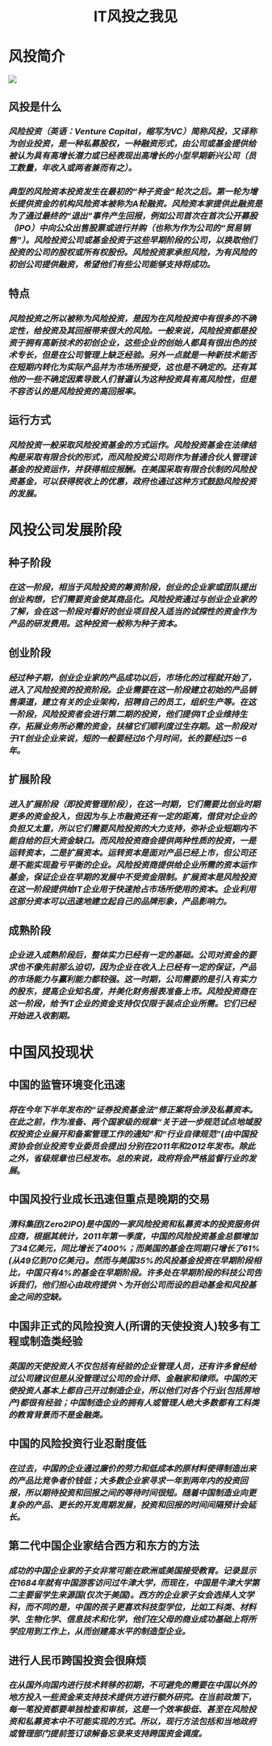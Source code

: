 # <center> IT风投之我见</center>   

# 风投简介  
![](https://img-blog.csdn.net/20171220162505551?watermark/2/text/aHR0cDovL2Jsb2cuY3Nkbi5uZXQvc3VueWV0X3Nlbg==/font/5a6L5L2T/fontsize/400/fill/I0JBQkFCMA==/dissolve/70/gravity/SouthEast)
## 风投是什么
### *风险投资（英语：Venture Capital，缩写为VC）简称风投，又译称为创业投资，是一种私募股权，一种融资形式，由公司或基金提供给被认为具有高增长潜力或已经表现出高增长的小型早期新兴公司（员工数量，年收入或两者兼而有之）。*    
### *典型的风险资本投资发生在最初的“种子资金”轮次之后。第一轮为增长提供资金的机构风险资本被称为A轮融资。风险资本家提供此融资是为了通过最终的“退出”事件产生回报，例如公司首次在首次公开募股（IPO）中向公众出售股票或进行并购（也称为作为公司的“贸易销售”）。风险投资公司或基金投资于这些早期阶段的公司，以换取他们投资的公司的股权或所有权股份。风险投资家承担风险，为有风险的初创公司提供融资，希望他们有些公司能够支持将成功。*   

## 特点 

### *风险投资之所以被称为风险投资，是因为在风险投资中有很多的不确定性，给投资及其回报带来很大的风险。一般来说，风险投资都是投资于拥有高新技术的初创企业，这些企业的创始人都具有很出色的技术专长，但是在公司管理上缺乏经验。另外一点就是一种新技术能否在短期内转化为实际产品并为市场所接受，这也是不确定的。还有其他的一些不确定因素导致人们普遍认为这种投资具有高风险性，但是不容否认的是风险投资的高回报率。*

## 运行方式 

### *风险投资一般采取风险投资基金的方式运作。风险投资基金在法律结构是采取有限合伙的形式，而风险投资公司则作为普通合伙人管理该基金的投资运作，并获得相应报酬。在美国采取有限合伙制的风险投资基金，可以获得税收上的优惠，政府也通过这种方式鼓励风险投资的发展。*          

# 风投公司发展阶段
## 种子阶段 
### *在这一阶段，相当于风险投资的筹资阶段，创业的企业家或团队提出创业构想，它们需要资金使其商品化。风险投资通过与创业企业家的了解，会在这一阶段对看好的创业项目投入适当的试探性的资金作为产品的研发费用。这种投资一般称为种子资本。*

## 创业阶段 
### *经过种子期，创业企业家的产品成功以后，市场化的过程就开始了，进入了风险投资的投资阶段。企业需要在这一阶段建立初始的产品销售渠道，建立有关的企业架构，招聘自己的员工，组织生产等。在这一阶段，风险投资者会进行第二期的投资，他们提供IT企业维持生存，拓展业务所必需的资金，扶植它们顺利度过生存期。这一阶段对于IT创业企业来说，短的一般要经过6个月时间，长的要经过5－6年。*

## 扩展阶段 
### *进入扩展阶段（即投资管理阶段），在这一时期，它们需要比创业时期更多的资金投入，但因为与上市融资还有一定的距离，借贷对企业的负担又太重，所以它们需要风险投资的大力支持，弥补企业短期内不能自给的巨大资金缺口。而风险投资商会提供两种性质的投资，一是运转资本，二是扩展资本。运转资本是面对产品已经上市，但公司还是不能实现盈亏平衡的企业。风险投资商提供给企业所需的资本运作基金，保证企业在早期的发展中不受资金限制。扩展资本是风险投资在这一阶段提供给IT企业用于快速抢占市场所使用的资本。企业利用这部分资本可以迅速地建立起自己的品牌形象，产品影响力。* 
## 成熟阶段 
### *企业进入成熟阶段后，整体实力已经有一定的基础。公司对资金的要求也不像先前那么迫切，因为企业在收入上已经有一定的保证，产品的市场能力与赢利能力都较强。这一时期，公司需要的是引入有实力的股东，提高企业知名度，并美化财务报表准备上市。风险投资商在这一阶段，给予IT企业的资金支持仅仅限于装点企业所需。它们已经开始进入收割期。*

# 中国风投现状  
## 中国的监管环境变化迅速
### *将在今年下半年发布的“证券投资基金法”修正案将会涉及私募资本。在此之前，作为准备、两个国家级的规章“关于进一步规范试点地域股权投资企业展开和备案管理工作的通知”和“行业自律规范”(由中国投资协会创业投资专业委员会提出)分别在2011年和2012年发布。除此之外，省级规章也已经发布。总的来说，政府将会严格监督行业的发展*。
## 中国风投行业成长迅速但重点是晚期的交易
### *清科集团(Zero2IPO)是中国的一家风险投资和私募资本的投资服务供应商，根据其统计，2011年第一季度，中国的风险投资基金总额增加了34亿美元，同比增长了400%；而美国的基金在同期只增长了61% (从49亿到70亿美元)。然而与美国35%的风投基金投资在早期阶段相比，中国只有4%的基金在早期阶段。许多处在早期阶段的科技公司告诉我们，他们担心由政府提供丶为开创公司而设的启动基金和风投基金之间的空缺。*
## 中国非正式的风险投资人(所谓的天使投资人)较多有工程或制造类经验
### *英国的天使投资人不仅包括有经验的企业管理人员，还有许多曾经给过公司建议但是从没管理过公司的会计师、金融家和律师。中国的天使投资人基本上都自己开过制造企业，所以他们对各个行业(包括房地产)都很有经验；中国制造企业的拥有人或管理人绝大多数都有工科类的教育背景而不是金融类。*
## 中国的风险投资行业忍耐度低
### *在过去，中国的企业通过廉价的劳力和低成本的原材料使得制造出来的产品比竞争者价钱低；大多数企业家寻求一年到两年内的投资回报，所以期待投资和回报之间的等待时间很短。随着中国制造业向更复杂的产品、更长的开发周期发展，投资和回报的时间间隔预计会延长。*
## 第二代中国企业家结合西方和东方的方法
### *成功的中国企业家的子女非常可能在欧洲或美国接受教育。记录显示在1684年就有中国游客访问过牛津大学，而现在，中国是牛津大学第二主要留学生来源国(仅次于美国)。西方的企业家子女会选择人文学科，而不同的是，中国的孩子更喜欢科技型学位，比如工科类、材料学、生物化学、信息技术和化学，他们在父母的商业成功基础上将所学应用到工作上，从而创建高水平的制造型企业。*
## 进行人民币跨国投资会很麻烦
### *在从国外向国内进行技术转移的初期，不可避免的需要在中国以外的地方投入一些资金来支持技术提供方进行额外研究。在当前政策下，每一笔投资都要单独检查和审核，这是一个效率极低、甚至在风险投资和私募资本中不可能实现的方式。所以，现行方法包括和当地政府或管理部门提前签订谅解备忘录来支持跨国资金调度。*
